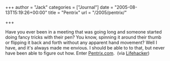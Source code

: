 +++
author = "Jack"
categories = ["Journal"]
date = "2005-08-13T15:19:26+00:00"
title = "Pentrix"
url = "/2005/pentrix/"

+++

Have you ever been in a meeting that was going long and someone started doing fancy tricks with their pen? You know, spinning it around their thumb or flipping it back and forth without any apparent hand movement? Well I have, and it's always made me envious. I should be able to to that, but never have been able to figure out how. Enter [Pentrix.com][1].&nbsp; (via [Lifehacker][2])

 [1]: http://www.pentrix.com/news.html
 [2]: http://www.lifehacker.com